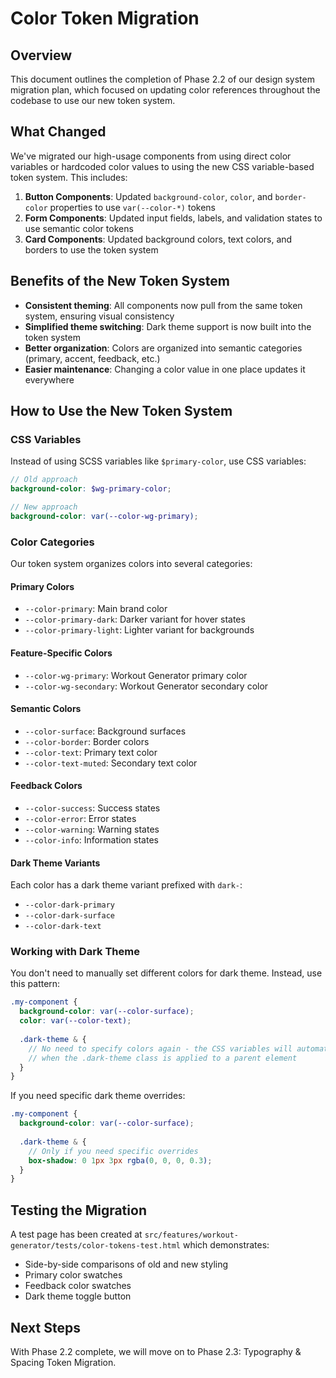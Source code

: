 # Color Token Migration

## Overview

This document outlines the completion of Phase 2.2 of our design system migration plan, which focused on updating color references throughout the codebase to use our new token system.

## What Changed

We've migrated our high-usage components from using direct color variables or hardcoded color values to using the new CSS variable-based token system. This includes:

1. **Button Components**: Updated `background-color`, `color`, and `border-color` properties to use `var(--color-*)` tokens
2. **Form Components**: Updated input fields, labels, and validation states to use semantic color tokens
3. **Card Components**: Updated background colors, text colors, and borders to use the token system

## Benefits of the New Token System

- **Consistent theming**: All components now pull from the same token system, ensuring visual consistency
- **Simplified theme switching**: Dark theme support is now built into the token system
- **Better organization**: Colors are organized into semantic categories (primary, accent, feedback, etc.)
- **Easier maintenance**: Changing a color value in one place updates it everywhere

## How to Use the New Token System

### CSS Variables

Instead of using SCSS variables like `$primary-color`, use CSS variables:

```scss
// Old approach
background-color: $wg-primary-color;

// New approach
background-color: var(--color-wg-primary);
```

### Color Categories

Our token system organizes colors into several categories:

#### Primary Colors
- `--color-primary`: Main brand color
- `--color-primary-dark`: Darker variant for hover states
- `--color-primary-light`: Lighter variant for backgrounds

#### Feature-Specific Colors
- `--color-wg-primary`: Workout Generator primary color
- `--color-wg-secondary`: Workout Generator secondary color

#### Semantic Colors
- `--color-surface`: Background surfaces
- `--color-border`: Border colors
- `--color-text`: Primary text color
- `--color-text-muted`: Secondary text color

#### Feedback Colors
- `--color-success`: Success states
- `--color-error`: Error states
- `--color-warning`: Warning states
- `--color-info`: Information states

#### Dark Theme Variants
Each color has a dark theme variant prefixed with `dark-`:
- `--color-dark-primary`
- `--color-dark-surface`
- `--color-dark-text`

### Working with Dark Theme

You don't need to manually set different colors for dark theme. Instead, use this pattern:

```scss
.my-component {
  background-color: var(--color-surface);
  color: var(--color-text);
  
  .dark-theme & {
    // No need to specify colors again - the CSS variables will automatically switch
    // when the .dark-theme class is applied to a parent element
  }
}
```

If you need specific dark theme overrides:

```scss
.my-component {
  background-color: var(--color-surface);
  
  .dark-theme & {
    // Only if you need specific overrides
    box-shadow: 0 1px 3px rgba(0, 0, 0, 0.3);
  }
}
```

## Testing the Migration

A test page has been created at `src/features/workout-generator/tests/color-tokens-test.html` which demonstrates:

- Side-by-side comparisons of old and new styling
- Primary color swatches
- Feedback color swatches
- Dark theme toggle button

## Next Steps

With Phase 2.2 complete, we will move on to Phase 2.3: Typography & Spacing Token Migration. 